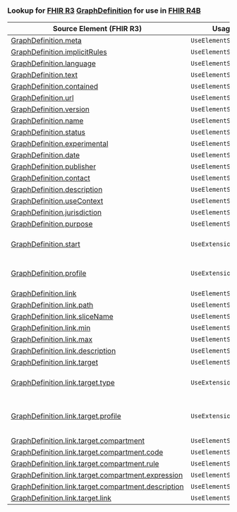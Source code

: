 ### Lookup for [FHIR R3](https://hl7.org/fhir/STU3/) [GraphDefinition](https://hl7.org/fhir/STU3/GraphDefinition.html) for use in [FHIR R4B](https://hl7.org/fhir/R4B/)

| Source Element (FHIR R3) | Usage | Target |
| -------------- | ----- | ------ |
| [GraphDefinition.meta](https://hl7.org/fhir/STU3/GraphDefinition.html#resource) | `UseElementSameName` | [GraphDefinition.meta](https://hl7.org/fhir/R4B/GraphDefinition.html#resource) |
| [GraphDefinition.implicitRules](https://hl7.org/fhir/STU3/GraphDefinition.html#resource) | `UseElementSameName` | [GraphDefinition.implicitRules](https://hl7.org/fhir/R4B/GraphDefinition.html#resource) |
| [GraphDefinition.language](https://hl7.org/fhir/STU3/GraphDefinition.html#resource) | `UseElementSameName` | [GraphDefinition.language](https://hl7.org/fhir/R4B/GraphDefinition.html#resource) |
| [GraphDefinition.text](https://hl7.org/fhir/STU3/GraphDefinition.html#resource) | `UseElementSameName` | [GraphDefinition.text](https://hl7.org/fhir/R4B/GraphDefinition.html#resource) |
| [GraphDefinition.contained](https://hl7.org/fhir/STU3/GraphDefinition.html#resource) | `UseElementSameName` | [GraphDefinition.contained](https://hl7.org/fhir/R4B/GraphDefinition.html#resource) |
| [GraphDefinition.url](https://hl7.org/fhir/STU3/GraphDefinition.html#resource) | `UseElementSameName` | [GraphDefinition.url](https://hl7.org/fhir/R4B/GraphDefinition.html#resource) |
| [GraphDefinition.version](https://hl7.org/fhir/STU3/GraphDefinition.html#resource) | `UseElementSameName` | [GraphDefinition.version](https://hl7.org/fhir/R4B/GraphDefinition.html#resource) |
| [GraphDefinition.name](https://hl7.org/fhir/STU3/GraphDefinition.html#resource) | `UseElementSameName` | [GraphDefinition.name](https://hl7.org/fhir/R4B/GraphDefinition.html#resource) |
| [GraphDefinition.status](https://hl7.org/fhir/STU3/GraphDefinition.html#resource) | `UseElementSameName` | [GraphDefinition.status](https://hl7.org/fhir/R4B/GraphDefinition.html#resource) |
| [GraphDefinition.experimental](https://hl7.org/fhir/STU3/GraphDefinition.html#resource) | `UseElementSameName` | [GraphDefinition.experimental](https://hl7.org/fhir/R4B/GraphDefinition.html#resource) |
| [GraphDefinition.date](https://hl7.org/fhir/STU3/GraphDefinition.html#resource) | `UseElementSameName` | [GraphDefinition.date](https://hl7.org/fhir/R4B/GraphDefinition.html#resource) |
| [GraphDefinition.publisher](https://hl7.org/fhir/STU3/GraphDefinition.html#resource) | `UseElementSameName` | [GraphDefinition.publisher](https://hl7.org/fhir/R4B/GraphDefinition.html#resource) |
| [GraphDefinition.contact](https://hl7.org/fhir/STU3/GraphDefinition.html#resource) | `UseElementSameName` | [GraphDefinition.contact](https://hl7.org/fhir/R4B/GraphDefinition.html#resource) |
| [GraphDefinition.description](https://hl7.org/fhir/STU3/GraphDefinition.html#resource) | `UseElementSameName` | [GraphDefinition.description](https://hl7.org/fhir/R4B/GraphDefinition.html#resource) |
| [GraphDefinition.useContext](https://hl7.org/fhir/STU3/GraphDefinition.html#resource) | `UseElementSameName` | [GraphDefinition.useContext](https://hl7.org/fhir/R4B/GraphDefinition.html#resource) |
| [GraphDefinition.jurisdiction](https://hl7.org/fhir/STU3/GraphDefinition.html#resource) | `UseElementSameName` | [GraphDefinition.jurisdiction](https://hl7.org/fhir/R4B/GraphDefinition.html#resource) |
| [GraphDefinition.purpose](https://hl7.org/fhir/STU3/GraphDefinition.html#resource) | `UseElementSameName` | [GraphDefinition.purpose](https://hl7.org/fhir/R4B/GraphDefinition.html#resource) |
| [GraphDefinition.start](https://hl7.org/fhir/STU3/GraphDefinition.html#resource) | `UseExtension` | [http://hl7.org/fhir/3.0/StructureDefinition/extension-GraphDefinition.start](StructureDefinition-ext-R3-GraphDefinition.start.html) |
| [GraphDefinition.profile](https://hl7.org/fhir/STU3/GraphDefinition.html#resource) | `UseExtension` | [http://hl7.org/fhir/3.0/StructureDefinition/extension-GraphDefinition.profile](StructureDefinition-ext-R3-GraphDefinition.profile.html) |
| [GraphDefinition.link](https://hl7.org/fhir/STU3/GraphDefinition.html#resource) | `UseElementSameName` | [GraphDefinition.link](https://hl7.org/fhir/R4B/GraphDefinition.html#resource) |
| [GraphDefinition.link.path](https://hl7.org/fhir/STU3/GraphDefinition.html#resource) | `UseElementSameName` | [GraphDefinition.link.path](https://hl7.org/fhir/R4B/GraphDefinition.html#resource) |
| [GraphDefinition.link.sliceName](https://hl7.org/fhir/STU3/GraphDefinition.html#resource) | `UseElementSameName` | [GraphDefinition.link.sliceName](https://hl7.org/fhir/R4B/GraphDefinition.html#resource) |
| [GraphDefinition.link.min](https://hl7.org/fhir/STU3/GraphDefinition.html#resource) | `UseElementSameName` | [GraphDefinition.link.min](https://hl7.org/fhir/R4B/GraphDefinition.html#resource) |
| [GraphDefinition.link.max](https://hl7.org/fhir/STU3/GraphDefinition.html#resource) | `UseElementSameName` | [GraphDefinition.link.max](https://hl7.org/fhir/R4B/GraphDefinition.html#resource) |
| [GraphDefinition.link.description](https://hl7.org/fhir/STU3/GraphDefinition.html#resource) | `UseElementSameName` | [GraphDefinition.link.description](https://hl7.org/fhir/R4B/GraphDefinition.html#resource) |
| [GraphDefinition.link.target](https://hl7.org/fhir/STU3/GraphDefinition.html#resource) | `UseElementSameName` | [GraphDefinition.link.target](https://hl7.org/fhir/R4B/GraphDefinition.html#resource) |
| [GraphDefinition.link.target.type](https://hl7.org/fhir/STU3/GraphDefinition.html#resource) | `UseExtension` | [http://hl7.org/fhir/3.0/StructureDefinition/extension-GraphDefinition.link.target.type](StructureDefinition-ext-R3-GraphDefinition.li.ta.type.html) |
| [GraphDefinition.link.target.profile](https://hl7.org/fhir/STU3/GraphDefinition.html#resource) | `UseExtension` | [http://hl7.org/fhir/3.0/StructureDefinition/extension-GraphDefinition.link.target.profile](StructureDefinition-ext-R3-GraphDefinition.li.ta.profile.html) |
| [GraphDefinition.link.target.compartment](https://hl7.org/fhir/STU3/GraphDefinition.html#resource) | `UseElementSameName` | [GraphDefinition.link.target.compartment](https://hl7.org/fhir/R4B/GraphDefinition.html#resource) |
| [GraphDefinition.link.target.compartment.code](https://hl7.org/fhir/STU3/GraphDefinition.html#resource) | `UseElementSameName` | [GraphDefinition.link.target.compartment.code](https://hl7.org/fhir/R4B/GraphDefinition.html#resource) |
| [GraphDefinition.link.target.compartment.rule](https://hl7.org/fhir/STU3/GraphDefinition.html#resource) | `UseElementSameName` | [GraphDefinition.link.target.compartment.rule](https://hl7.org/fhir/R4B/GraphDefinition.html#resource) |
| [GraphDefinition.link.target.compartment.expression](https://hl7.org/fhir/STU3/GraphDefinition.html#resource) | `UseElementSameName` | [GraphDefinition.link.target.compartment.expression](https://hl7.org/fhir/R4B/GraphDefinition.html#resource) |
| [GraphDefinition.link.target.compartment.description](https://hl7.org/fhir/STU3/GraphDefinition.html#resource) | `UseElementSameName` | [GraphDefinition.link.target.compartment.description](https://hl7.org/fhir/R4B/GraphDefinition.html#resource) |
| [GraphDefinition.link.target.link](https://hl7.org/fhir/STU3/GraphDefinition.html#resource) | `UseElementSameName` | [GraphDefinition.link.target.link](https://hl7.org/fhir/R4B/GraphDefinition.html#resource) |
